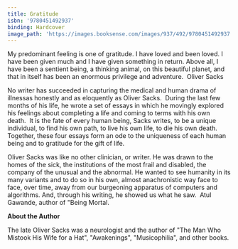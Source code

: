 ```yaml
---
title: Gratitude
isbn: '9780451492937'
binding: Hardcover
image_path: 'https://images.booksense.com/images/937/492/9780451492937.jpg'
---
```


My predominant feeling is one of gratitude. I have loved and been loved. I have been given much and I have given something in return. Above all, I have been a sentient being, a thinking animal, on this beautiful planet, and that in itself has been an enormous privilege and adventure.&nbsp;
Oliver Sacks

No writer has succeeded in capturing the medical and human drama of illnessas honestly and as eloquently as Oliver Sacks.&nbsp;
During the last few months of his life, he wrote a set of essays in which he movingly explored his feelings about completing a life and coming to terms with his own death.&nbsp;
It is the fate of every human being, Sacks writes, to be a unique individual, to find his own path, to live his own life, to die his own death.&nbsp;
Together, these four essays form an ode to the uniqueness of each human being and to gratitude for the gift of life.

Oliver Sacks was like no other clinician, or writer. He was drawn to the homes of the sick, the institutions of the most frail and disabled, the company of the unusual and the abnormal. He wanted to see humanity in its many variants and to do so in his own, almost anachronistic way face to face, over time, away from our burgeoning apparatus of computers and algorithms. And, through his writing, he showed us what he saw.&nbsp;
Atul Gawande, author of "Being Mortal.

**About the Author**

The late Oliver Sacks was a neurologist and the author of "The Man Who Mistook His Wife for a Hat", "Awakenings", "Musicophilia", and other books.